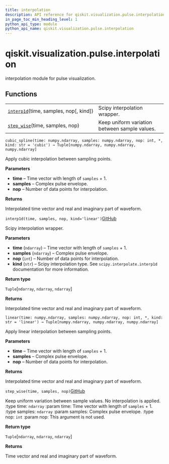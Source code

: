 ```yaml
---
title: interpolation
description: API reference for qiskit.visualization.pulse.interpolation
in_page_toc_min_heading_level: 1
python_api_type: module
python_api_name: qiskit.visualization.pulse.interpolation
---
```


<span id="module-qiskit.visualization.pulse.interpolation" />

<span id="qiskit-visualization-pulse-interpolation" />

# qiskit.visualization.pulse.interpolation

interpolation module for pulse visualization.

## Functions

|                                                                                                                                                   |                                               |
| ------------------------------------------------------------------------------------------------------------------------------------------------- | --------------------------------------------- |
| [`interp1d`](#qiskit.visualization.pulse.interpolation.interp1d "qiskit.visualization.pulse.interpolation.interp1d")(time, samples, nop\[, kind]) | Scipy interpolation wrapper.                  |
| [`step_wise`](#qiskit.visualization.pulse.interpolation.step_wise "qiskit.visualization.pulse.interpolation.step_wise")(time, samples, nop)       | Keep uniform variation between sample values. |

<span id="qiskit.visualization.pulse.interpolation.cubic_spline" />

`cubic_spline(time: numpy.ndarray, samples: numpy.ndarray, nop: int, *, kind: str = 'cubic') → Tuple[numpy.ndarray, numpy.ndarray, numpy.ndarray]`

Apply cubic interpolation between sampling points.

**Parameters**

*   **time** – Time vector with length of `samples` + 1.
*   **samples** – Complex pulse envelope.
*   **nop** – Number of data points for interpolation.

**Returns**

Interpolated time vector and real and imaginary part of waveform.

<span id="qiskit.visualization.pulse.interpolation.interp1d" />

`interp1d(time, samples, nop, kind='linear')`[GitHub](https://github.com/qiskit/qiskit/tree/stable/0.16/qiskit/visualization/pulse/interpolation.py "view source code")

Scipy interpolation wrapper.

**Parameters**

*   **time** (`ndarray`) – Time vector with length of `samples` + 1.
*   **samples** (`ndarray`) – Complex pulse envelope.
*   **nop** (`int`) – Number of data points for interpolation.
*   **kind** (`str`) – Scipy interpolation type. See `scipy.interpolate.interp1d` documentation for more information.

**Return type**

`Tuple`\[`ndarray`, `ndarray`, `ndarray`]

**Returns**

Interpolated time vector and real and imaginary part of waveform.

<span id="qiskit.visualization.pulse.interpolation.linear" />

`linear(time: numpy.ndarray, samples: numpy.ndarray, nop: int, *, kind: str = 'linear') → Tuple[numpy.ndarray, numpy.ndarray, numpy.ndarray]`

Apply linear interpolation between sampling points.

**Parameters**

*   **time** – Time vector with length of `samples` + 1.
*   **samples** – Complex pulse envelope.
*   **nop** – Number of data points for interpolation.

**Returns**

Interpolated time vector and real and imaginary part of waveform.

<span id="qiskit.visualization.pulse.interpolation.step_wise" />

`step_wise(time, samples, nop)`[GitHub](https://github.com/qiskit/qiskit/tree/stable/0.16/qiskit/visualization/pulse/interpolation.py "view source code")

Keep uniform variation between sample values. No interpolation is applied. :type time: `ndarray` :param time: Time vector with length of `samples` + 1. :type samples: `ndarray` :param samples: Complex pulse envelope. :type nop: `int` :param nop: This argument is not used.

**Return type**

`Tuple`\[`ndarray`, `ndarray`, `ndarray`]

**Returns**

Time vector and real and imaginary part of waveform.

